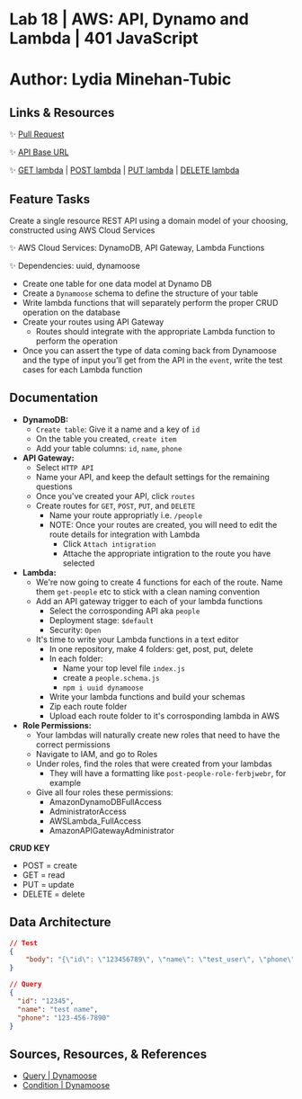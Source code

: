 # Lab 18 | AWS: API, Dynamo and Lambda | 401 JavaScript
# Author: Lydia Minehan-Tubic

## Links & Resources

✨ [Pull Request]()

✨ [API Base URL](https://3l7shcchfb.execute-api.us-west-2.amazonaws.com/people)

✨ [GET lambda]() | [POST lambda]() | [PUT lambda]() | [DELETE lambda]()

## Feature Tasks

Create a single resource REST API using a domain model of your choosing, constructed using AWS Cloud Services

✨ AWS Cloud Services: DynamoDB, API Gateway, Lambda Functions

✨ Dependencies: uuid, dynamoose

- Create one table for one data model at Dynamo DB
- Create a `Dynamoose` schema to define the structure of your table
- Write lambda functions that will separately perform the proper CRUD operation on the database
- Create your routes using API Gateway
  - Routes should integrate with the appropriate Lambda function to perform the operation
- Once you can assert the type of data coming back from Dynamoose and the type of input you’ll get from the API in the `event`, write the test cases for each Lambda function

## Documentation

- **DynamoDB:**
  - `Create table`: Give it a name and a key of `id`
  - On the table you created, `create item`
  - Add your table columns: `id`, `name`, `phone`
- **API Gateway:**
  - Select `HTTP API`
  - Name your API, and keep the default settings for the remaining questions
  - Once you've created your API, click `routes`
  - Create routes for `GET`, `POST`, `PUT`, and `DELETE`
    - Name your route appropriatly i.e. `/people`
    - NOTE: Once your routes are created, you will need to edit the route details for integration with Lambda
      - Click `Attach intigration`
      - Attache the appropriate intigration to the route you have selected
- **Lambda:** 
  - We're now going to create 4 functions for each of the route. Name them `get-people` etc to stick with a clean naming convention
  - Add an API gateway trigger to each of your lambda functions
    - Select the corrosponding API aka `people`
    - Deployment stage: `$default`
    - Security: `Open`
  - It's time to write your Lambda functions in a text editor
    - In one repository, make 4 folders: get, post, put, delete
    - In each folder: 
      - Name your top level file `index.js`
      - create a `people.schema.js`
      - `npm i uuid dynamoose`
    - Write your lambda functions and build your schemas
    - Zip each route folder
    - Upload each route folder to it's corrosponding lambda in AWS
- **Role Permissions:**
  - Your lambdas will naturally create new roles that need to have the correct permissions
  - Navigate to IAM, and go to Roles
  - Under roles, find the roles that were created from your lambdas
    - They will have a formatting like `post-people-role-ferbjwebr`, for example
  - Give all four roles these permissions:
    - AmazonDynamoDBFullAccess
    - AdministratorAccess
    - AWSLambda_FullAccess
    - AmazonAPIGatewayAdministrator

**CRUD KEY**
- POST = create
- GET = read
- PUT = update
- DELETE = delete

## Data Architecture

```json
// Test
{
    "body": "{\"id\": \"123456789\", \"name\": \"test_user\", \"phone\": \"123 456 7890\"}"
}

// Query
{
  "id": "12345",
  "name": "test name",
  "phone": "123-456-7890"
}
```

## Sources, Resources, & References

- [Query | Dynamoose](https://dynamoosejs.com/guide/Query/)
- [Condition | Dynamoose](https://dynamoosejs.com/guide/Condition/#conditioneqvalue)